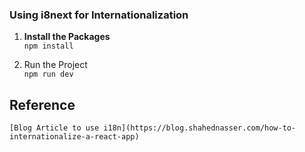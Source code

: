 ### Using i8next for Internationalization

1. **Install the Packages**  
   `npm install`

2. Run the Project  
   `npm run dev`

## Reference

    [Blog Article to use i18n](https://blog.shahednasser.com/how-to-internationalize-a-react-app)

